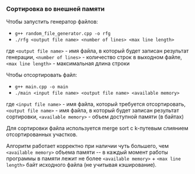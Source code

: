 ### Сортировка во внешней памяти

Чтобы запустить генератор файлов:
 - ```g++ random_file_generator.cpp -o rfg```
 - ```./rfg <output file name> <number of lines> <max line length>```

где 
```<output file name>``` - имя файла, в который будет записан результат генерации,
```<number of lines>``` - количество строк в выходном файле, 
```<max line length>``` - максимальная длина строки

Чтобы отсортировать файл:
- ```g++ main.cpp -o main```
- ```./main <input file name> <output file name> <available memory>```
  
где
```<input file name>``` - имя файла, который требуется отсортировать,
```<output file name>``` - имя файла, в который будет записан результат сортировки,
```<available memory>``` - объем доступной памяти (в байтах)

Для сортировки файла используется merge sort с k-путевым слиянием отсортированных участков.


Алгоритм работает корректно при наличии чуть большего, чем ```<available memory>``` объема памяти -- в каждый момент работы программы в памяти лежит не более ```<available memory>``` + ```<max line length>``` 
байт исходного файла (не учитывая кэширование). 

